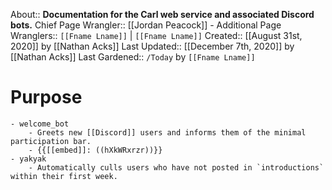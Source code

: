 About:: __Documentation for the Carl web service and associated Discord bots.__
Chief Page Wrangler:: [[Jordan Peacock]]
    - Additional Page Wranglers:: `[[Fname Lname]]` | `[[Fname Lname]]`
Created:: [[August 31st, 2020]] by [[Nathan Acks]]
Last Updated:: [[December 7th, 2020]] by [[Nathan Acks]]
Last Gardened:: `/Today` by `[[Fname Lname]]`
# Purpose
    - welcome_bot
        - Greets new [[Discord]] users and informs them of the minimal participation bar.
        - {{[[embed]]: ((hXkWRxrzr))}}
    - yakyak
        - Automatically culls users who have not posted in `introductions` within their first week.

